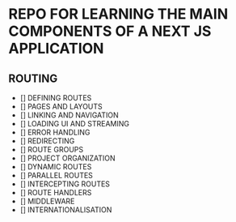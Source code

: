 # REPO FOR LEARNING THE MAIN COMPONENTS OF A NEXT JS APPLICATION

## ROUTING

- [] DEFINING ROUTES
- [] PAGES AND LAYOUTS
- [] LINKING AND NAVIGATION
- [] LOADING UI AND STREAMING
- [] ERROR HANDLING
- [] REDIRECTING
- [] ROUTE GROUPS
- [] PROJECT ORGANIZATION
- [] DYNAMIC ROUTES
- [] PARALLEL ROUTES
- [] INTERCEPTING ROUTES
- [] ROUTE HANDLERS
- [] MIDDLEWARE
- [] INTERNATIONALISATION
